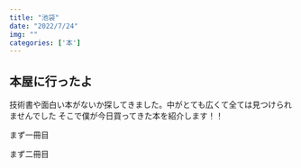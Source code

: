 ```yaml
---
title: "池袋"
date: "2022/7/24"
img: ""
categories: ['本']
---
```


## 本屋に行ったよ

技術書や面白い本がないか探してきました。中がとても広くて全ては見つけられませんでした
そこで僕が今日買ってきた本を紹介します！！

まず一冊目


まず二冊目
